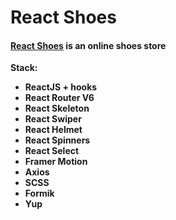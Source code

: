 # React Shoes

#### [React Shoes](https://shoes-cyan.vercel.app/) is an online shoes store

**Stack:**

- **ReactJS + hooks**
- **React Router V6**
- **React Skeleton**
- **React Swiper**
- **React Helmet**
- **React Spinners**
- **React Select**
- **Framer Motion**
- **Axios**
- **SCSS**
- **Formik**
- **Yup** 
